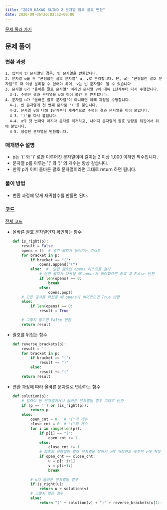 ```yaml
---
title: "2020 KAKAO BLIND 2 문자열 압축 괄호 변환"
date: 2020-09-06T20:03:52+09:00
---
```


[문제 풀러 가기](https://programmers.co.kr/learn/courses/30/lessons/60058)



## 문제 풀이

### 변환 과정

```
1. 입력이 빈 문자열인 경우, 빈 문자열을 반환합니다. 
2. 문자열 w를 두 "균형잡힌 괄호 문자열" u, v로 분리합니다. 단, u는 "균형잡힌 괄호 문자열"로 더 이상 분리할 수 없어야 하며, v는 빈 문자열이 될 수 있습니다. 
3. 문자열 u가 "올바른 괄호 문자열" 이라면 문자열 v에 대해 1단계부터 다시 수행합니다. 
  3-1. 수행한 결과 문자열을 u에 이어 붙인 후 반환합니다. 
4. 문자열 u가 "올바른 괄호 문자열"이 아니라면 아래 과정을 수행합니다. 
  4-1. 빈 문자열에 첫 번째 문자로 '('를 붙입니다. 
  4-2. 문자열 v에 대해 1단계부터 재귀적으로 수행한 결과 문자열을 이어 붙입니다. 
  4-3. ')'를 다시 붙입니다. 
  4-4. u의 첫 번째와 마지막 문자를 제거하고, 나머지 문자열의 괄호 방향을 뒤집어서 뒤에 붙입니다. 
  4-5. 생성된 문자열을 반환합니다.
```



### 매개변수 설명

- p는 '(' 와 ')' 로만 이루어진 문자열이며 길이는 2 이상 1,000 이하인 짝수입니다.
- 문자열 p를 이루는 '(' 와 ')' 의 개수는 항상 같습니다.
- 만약 p가 이미 올바른 괄호 문자열이라면 그대로 return 하면 됩니다.



### 풀이 방법

- 변환 과정에 맞게 재귀함수를 만들면 된다.



### 코드

[전체 코드](https://github.com/hhk9292/algorithm/blob/master/2020KAKAOBLIND/2.py)

- 올바른 괄호 문자열인지 확인하는 함수

  ```python
  def is_right(p):
      result = False
      opens = []  # 열린 괄호가 들어가는 리스트
      for bracket in p:
          if bracket == "(":
              opens.append("(")
          else:  #  닫힌 괄호면 opens 리스트를 검사
              # 닫힌 괄호가 나왔을 때 opens가 비어있으면 종료 후 False 반환
              if len(opens) == 0:
                  break
              else:
                  opens.pop()
      # 모든 검사를 마쳤을 때 opens가 비어있으면 True 반환
      else:
          if len(opens) == 0:
              result = True
  
      # 그렇지 않으면 False 반환
      return result
  ```

  

- 괄호를 뒤집는 함수

  ```python
  def reverse_brackets(p):
      result = ''
      for bracket in p:
          if bracket == "(":
              result += ")"
          else:
              result += "("
      return result
  ```

  

- 변환 과정에 따라 올바른 문자열로 변환하는 함수

  ```python
  def solution(p):
      # 입력이 빈 문자열이거나 올바른 문자열일 경우 그대로 반환
      if (p == '') or (is_right(p)):
          return p
      else:
          open_cnt = 0   # "("의 개수
          close_cnt = 0  # "("의 개수
          for i in range(len(p)):
              if p[i] == "(":
                  open_cnt += 1
              else:
                  close_cnt += 1
              # 최초의 균형잡힌 괄호 문자열을 찾아서 u에 저장하고 뒷부분 v에 저장
              if open_cnt == close_cnt:
                  u = p[: i+1]
                  v = p[i+1:]
                  break
          
          # u가 올바른 문자열일 경우
          if is_right(u):
              return u + solution(v)
          # 그렇지 않은 경우
          else:
              return "(" + solution(v) + ")" + reverse_brackets(u[1:-1])
  ```

  